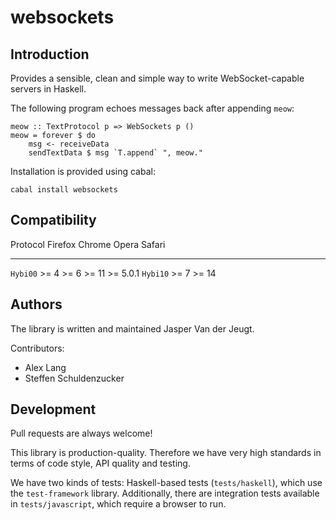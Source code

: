 websockets
==========

Introduction
------------

Provides a sensible, clean and simple way to write WebSocket-capable servers in
Haskell.

The following program echoes messages back after appending `meow`:

    meow :: TextProtocol p => WebSockets p ()
    meow = forever $ do
        msg <- receiveData
        sendTextData $ msg `T.append` ", meow."

Installation is provided using cabal:

    cabal install websockets

Compatibility
-------------

Protocol  Firefox  Chrome  Opera  Safari
--------- -------- ------- ------ ---------
`Hybi00`  >= 4     >= 6    >= 11  >= 5.0.1
`Hybi10`  >= 7     >= 14

Authors
-------

The library is written and maintained Jasper Van der Jeugt.

Contributors:

- Alex Lang
- Steffen Schuldenzucker

Development
-----------

Pull requests are always welcome!

This library is production-quality. Therefore we have very high standards in
terms of code style, API quality and testing.

We have two kinds of tests: Haskell-based tests (`tests/haskell`), which use the
`test-framework` library. Additionally, there are integration tests available
in `tests/javascript`, which require a browser to run.
